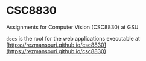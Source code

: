 # CSC8830
Assignments for Computer Vision (CSC8830) at GSU

`docs` is the root for the web applications executable at [https://rezmansouri.github.io/csc8830](https://rezmansouri.github.io/csc8830)
